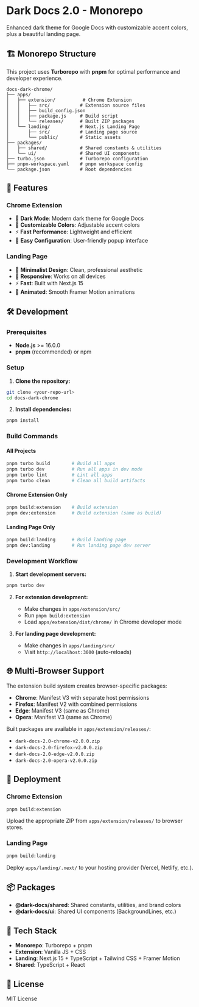 # Dark Docs 2.0 - Monorepo

Enhanced dark theme for Google Docs with customizable accent colors, plus a beautiful landing page.

## 🏗️ Monorepo Structure

This project uses **Turborepo** with **pnpm** for optimal performance and developer experience.

```
docs-dark-chrome/
├── apps/
│   ├── extension/          # Chrome Extension
│   │   ├── src/           # Extension source files
│   │   ├── build_config.json
│   │   ├── package.js     # Build script
│   │   └── releases/      # Built ZIP packages
│   └── landing/           # Next.js Landing Page
│       ├── src/           # Landing page source
│       └── public/        # Static assets
├── packages/
│   ├── shared/            # Shared constants & utilities
│   └── ui/                # Shared UI components
├── turbo.json             # Turborepo configuration
├── pnpm-workspace.yaml    # pnpm workspace config
└── package.json           # Root dependencies
```

## 🚀 Features

### Chrome Extension

- 🌙 **Dark Mode**: Modern dark theme for Google Docs
- 🎨 **Customizable Colors**: Adjustable accent colors
- ⚡ **Fast Performance**: Lightweight and efficient
- 🔧 **Easy Configuration**: User-friendly popup interface

### Landing Page

- 🎯 **Minimalist Design**: Clean, professional aesthetic
- 📱 **Responsive**: Works on all devices
- ⚡ **Fast**: Built with Next.js 15
- 🎨 **Animated**: Smooth Framer Motion animations

## 🛠️ Development

### Prerequisites

- **Node.js** >= 16.0.0
- **pnpm** (recommended) or npm

### Setup

1. **Clone the repository:**

```bash
git clone <your-repo-url>
cd docs-dark-chrome
```

2. **Install dependencies:**

```bash
pnpm install
```

### Build Commands

#### All Projects

```bash
pnpm turbo build        # Build all apps
pnpm turbo dev          # Run all apps in dev mode
pnpm turbo lint         # Lint all apps
pnpm turbo clean        # Clean all build artifacts
```

#### Chrome Extension Only

```bash
pnpm build:extension    # Build extension
pnpm dev:extension      # Build extension (same as build)
```

#### Landing Page Only

```bash
pnpm build:landing      # Build landing page
pnpm dev:landing        # Run landing page dev server
```

### Development Workflow

1. **Start development servers:**

```bash
pnpm turbo dev
```

2. **For extension development:**
   - Make changes in `apps/extension/src/`
   - Run `pnpm build:extension`
   - Load `apps/extension/dist/chrome/` in Chrome developer mode

3. **For landing page development:**
   - Make changes in `apps/landing/src/`
   - Visit `http://localhost:3000` (auto-reloads)

## 🌐 Multi-Browser Support

The extension build system creates browser-specific packages:

- **Chrome**: Manifest V3 with separate host permissions
- **Firefox**: Manifest V2 with combined permissions
- **Edge**: Manifest V3 (same as Chrome)
- **Opera**: Manifest V3 (same as Chrome)

Built packages are available in `apps/extension/releases/`:

- `dark-docs-2.0-chrome-v2.0.0.zip`
- `dark-docs-2.0-firefox-v2.0.0.zip`
- `dark-docs-2.0-edge-v2.0.0.zip`
- `dark-docs-2.0-opera-v2.0.0.zip`

## 🚀 Deployment

### Chrome Extension

```bash
pnpm build:extension
```

Upload the appropriate ZIP from `apps/extension/releases/` to browser stores.

### Landing Page

```bash
pnpm build:landing
```

Deploy `apps/landing/.next/` to your hosting provider (Vercel, Netlify, etc.).

## 📦 Packages

- **@dark-docs/shared**: Shared constants, utilities, and brand colors
- **@dark-docs/ui**: Shared UI components (BackgroundLines, etc.)

## 🔧 Tech Stack

- **Monorepo**: Turborepo + pnpm
- **Extension**: Vanilla JS + CSS
- **Landing**: Next.js 15 + TypeScript + Tailwind CSS + Framer Motion
- **Shared**: TypeScript + React

## 📄 License

MIT License

